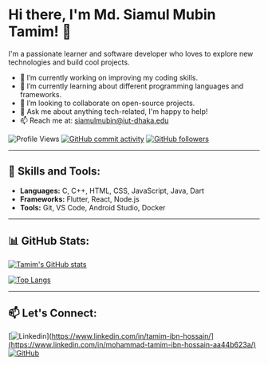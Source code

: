 # Hi there, I'm Md. Siamul Mubin Tamim! 👋

I'm a passionate learner and software developer who loves to explore new technologies and build cool projects.

- 🔭 I’m currently working on improving my coding skills.
- 🌱 I’m currently learning about different programming languages and frameworks.
- 👯 I’m looking to collaborate on open-source projects.
- 💬 Ask me about anything tech-related, I'm happy to help!
- 📫 Reach me at: siamulmubin@iut-dhaka.edu

![Profile Views](https://komarev.com/ghpvc/?username=Tamim200042130)
[![GitHub commit activity](https://img.shields.io/github/commit-activity/m/Tamim200042130/Tamim200042130?label=Total%20Commits)](https://github.com/Tamim200042130)
[![GitHub followers](https://img.shields.io/github/followers/Tamim200042130.svg?style=social&label=Follow)](https://github.com/Tamim200042130)

---

## 🚀 Skills and Tools:

- **Languages:** C, C++, HTML, CSS, JavaScript, Java, Dart
- **Frameworks:** Flutter, React, Node.js
- **Tools:** Git, VS Code, Android Studio, Docker

---

## 📊 GitHub Stats:

[![Tamim's GitHub stats](https://github-readme-stats.vercel.app/api?username=Tamim200042130&show_icons=true&theme=dark)](https://github.com/Tamim200042130)

[![Top Langs](https://github-readme-stats.vercel.app/api/top-langs/?username=Tamim200042130&layout=compact&theme=dark)](https://github.com/Tamim200042130)

---

## 📫 Let's Connect:

[![Linkedin](https://img.shields.io/badge/-Tamim-blue?style=flat-square&logo=Linkedin&logoColor=white&link=https://www.linkedin.com/in/tamim-ibn-hossain/)](https://www.linkedin.com/in/tamim-ibn-hossain/](https://www.linkedin.com/in/mohammad-tamim-ibn-hossain-aa44b623a/)
[![GitHub](https://img.shields.io/badge/-Tamim-black?style=flat-square&logo=GitHub&logoColor=white&link=https://github.com/Tamim200042130)](https://github.com/Tamim200042130)

